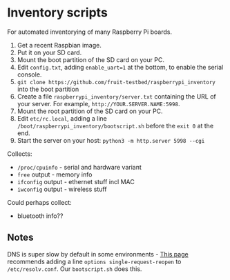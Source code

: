 # Inventory scripts

For automated inventorying of many Raspberry Pi boards.

 1. Get a recent Raspbian image.
 2. Put it on your SD card.
 3. Mount the boot partition of the SD card on your PC.
 4. Edit `config.txt`, adding `enable_uart=1` at the bottom, to enable the serial console.
 5. `git clone https://github.com/fruit-testbed/raspberrypi_inventory` into the boot partition
 6. Create a file `raspberrypi_inventory/server.txt` containing the
    URL of your server. For example, `http://YOUR.SERVER.NAME:5998`.
 7. Mount the root partition of the SD card on your PC.
 8. Edit `etc/rc.local`, adding a line `/boot/raspberrypi_inventory/bootscript.sh` before the `exit 0` at the end.
 9. Start the server on your host: `python3 -m http.server 5998 --cgi`

Collects:
  - `/proc/cpuinfo` - serial and hardware variant
  - `free` output - memory info
  - `ifconfig` output - ethernet stuff incl MAC
  - `iwconfig` output - wireless stuff

Could perhaps collect:
  - bluetooth info??

## Notes

DNS is super slow by default in some environments -
[This page](https://serverfault.com/questions/858649/slow-responses-with-curl-and-wget-on-centos-7)
recommends adding a line `options single-request-reopen` to
`/etc/resolv.conf`. Our `bootscript.sh` does this.
